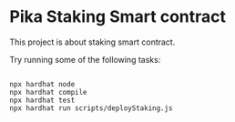 # Pika Staking Smart contract

This project is about staking smart contract.

Try running some of the following tasks:

```shell

npx hardhat node
npx hardhat compile
npx hardhat test
npx hardhat run scripts/deployStaking.js
```
